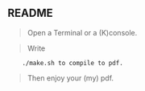 ## README

>Open a Terminal or a (K)console.

>Write

        ./make.sh to compile to pdf.

>Then enjoy your (my) pdf.
